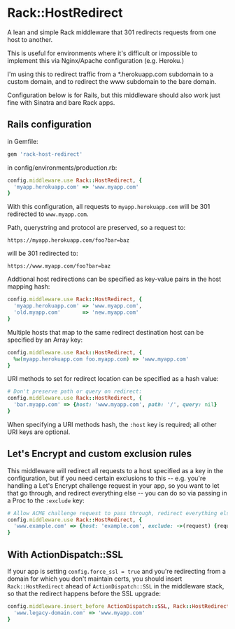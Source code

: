 Rack::HostRedirect
==================

A lean and simple Rack middleware that 301 redirects requests from one host to another.

This is useful for environments where it's difficult or impossible to implement this via Nginx/Apache configuration (e.g. Heroku.)

I'm using this to redirect traffic from a *.herokuapp.com subdomain to a custom domain, and to redirect the www subdomain to the bare domain.

Configuration below is for Rails, but this middleware should also work just fine with Sinatra and bare Rack apps.


Rails configuration
-------------------

in Gemfile:

```ruby
gem 'rack-host-redirect'
```

in config/environments/production.rb:

```ruby
config.middleware.use Rack::HostRedirect, {
  'myapp.herokuapp.com' => 'www.myapp.com'
}
```

With this configuration, all requests to ```myapp.herokuapp.com``` will be 301 redirected to ```www.myapp.com```.

Path, querystring and protocol are preserved, so a request to:

    https://myapp.herokuapp.com/foo?bar=baz

will be 301 redirected to:

    https://www.myapp.com/foo?bar=baz

Addtional host redirections can be specified as key-value pairs in the host mapping hash:

```ruby
config.middleware.use Rack::HostRedirect, {
  'myapp.herokuapp.com' => 'www.myapp.com',
  'old.myapp.com'       => 'new.myapp.com'
}
```

Multiple hosts that map to the same redirect destination host can be specified by an Array key:

```ruby
config.middleware.use Rack::HostRedirect, {
  %w(myapp.herokuapp.com foo.myapp.com) => 'www.myapp.com'
}
```

URI methods to set for redirect location can be specified as a hash value:

```ruby
# Don't preserve path or query on redirect:
config.middleware.use Rack::HostRedirect, {
  'bar.myapp.com' => {host: 'www.myapp.com', path: '/', query: nil}
}
```

When specifying a URI methods hash, the ```:host``` key is required; all other URI keys are optional.


Let's Encrypt and custom exclusion rules
---

This middleware will redirect all requests to a host specified as a key in the configuration, but if you need certain exclusions to this -- e.g. you're handling a Let's Encrypt challenge request in your app, so you want to let that go through, and redirect everything else -- you can do so via passing in a Proc to the ```:exclude``` key:

```ruby
# Allow ACME challenge request to pass through, redirect everything else:
config.middleware.use Rack::HostRedirect, {
  'www.example.com' => {host: 'example.com', exclude: ->(request) {request.path.start_with?('/.well-known/acme-challenge/')}}
}
```


With ActionDispatch::SSL
------------------------

If your app is setting ```config.force_ssl = true``` and you're redirecting from a domain for which you don't maintain certs, you should insert ```Rack::HostRedirect``` ahead of ```ActionDispatch::SSL``` in the middleware stack, so that the redirect happens before the SSL upgrade:

```ruby
config.middleware.insert_before ActionDispatch::SSL, Rack::HostRedirect, {
  'www.legacy-domain.com' => 'www.myapp.com'
}
```
